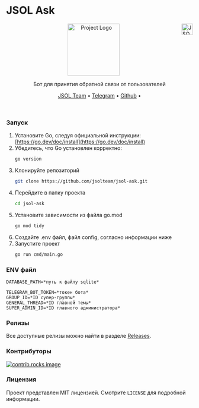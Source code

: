 # JSOL Ask


<img align="right" src="https://i.ibb.co/fHHNWjL/jsol-team-white.png" height="30px" alt="JSOL Team Logo"/>

[//]: # (![Golang Badge]&#40;https://img.shields.io/badge/Go-1.23-blue&#41;)

[//]: # (![GitHub License]&#40;https://img.shields.io/github/license/jsolteam/slm-bot-publisher&#41;)

[//]: # (![GitHub Release]&#40;https://img.shields.io/github/v/release/jsolteam/slm-bot-publisher&#41;)


<div align="center">
  <img src="https://i.ibb.co/vhkDKDg/jsol-ask.png" alt="Project Logo" height="140px"/>
   <p align="center">Бот для принятия обратной связи от пользователей</p>
</div>

<p align="center">
  <a href="https://jsol-team.ru">JSOL Team</a> •
  <a href="https://t.me/jsol_team">Telegram</a> •
  <a href="https://github.com/jsolteam">Github</a> •
</p>

<br/>

### Запуск

1. Установите Go, следуя официальной инструкции: [https://go.dev/doc/install](https://go.dev/doc/install)
2. Убедитесь, что Go установлен корректно:
   ```sh
   go version
   ```
3. Клонируйте репозиторий
   ```sh
   git clone https://github.com/jsolteam/jsol-ask.git
   ```
4. Перейдите в папку проекта
   ```sh
   cd jsol-ask
   ```
5. Установите зависимости из файла go.mod
   ```sh
   go mod tidy
   ```
6. Создайте .env файл, файл config, согласно информации ниже
7. Запустите проект
    ```sh
   go run cmd/main.go
   ```

### ENV файл


```shell
DATABASE_PATH=*путь к файлу sqlite*

TELEGRAM_BOT_TOKEN=*токен бота*
GROUP_ID=*ID супер-группы*
GENERAL_THREAD=*ID главной темы*
SUPER_ADMIN_ID=*ID главного администратора*
```

### Релизы

Все доступные релизы можно найти в разделе [Releases](https://github.com/jsolteam/jsol-ask/releases).

### Контрибуторы

<a href="https://github.com/jsolteam/jsol-ask/graphs/contributors">
  <img src="https://contrib.rocks/image?repo=jsolteam/jsol-ask" alt="contrib.rocks image" />
</a>

### Лицензия

Проект представлен MIT лицензией. Смотрите `LICENSE` для подробной информации.
